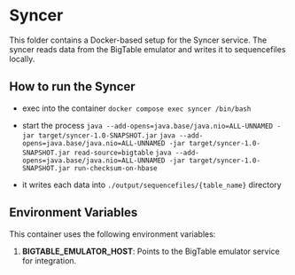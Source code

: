 # Syncer

This folder contains a Docker-based setup for the Syncer service. The syncer reads data from the BigTable emulator and writes it to sequencefiles locally.

## How to run the Syncer

* exec into the container
`docker compose exec syncer /bin/bash`

* start the process
`java --add-opens=java.base/java.nio=ALL-UNNAMED -jar target/syncer-1.0-SNAPSHOT.jar`
`java --add-opens=java.base/java.nio=ALL-UNNAMED -jar target/syncer-1.0-SNAPSHOT.jar read-source=bigtable`
`java --add-opens=java.base/java.nio=ALL-UNNAMED -jar target/syncer-1.0-SNAPSHOT.jar run-checksum-on-hbase`

* it writes each data into `./output/sequencefiles/{table_name}` directory

## Environment Variables
This container uses the following environment variables:
1. **BIGTABLE_EMULATOR_HOST**: Points to the BigTable emulator service for integration.